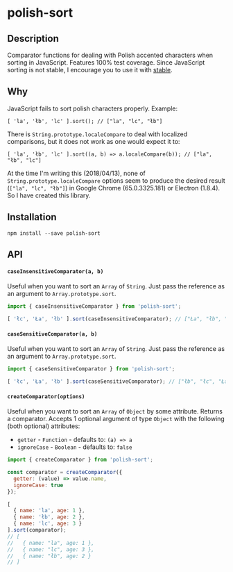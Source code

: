 # polish-sort
## Description
Comparator functions for dealing with Polish accented characters when sorting in JavaScript. Features 100% test coverage. Since JavaScript sorting is not stable, I encourage you to use it with [stable](https://www.npmjs.com/package/stable).

## Why
JavaScript fails to sort polish characters properly. Example:
```
[ 'la', 'łb', 'lc' ].sort(); // ["la", "lc", "łb"]
```
There is `String.prototype.localeCompare` to deal with localized comparisons, but it does not work as one would expect it to:
```
[ 'la', 'łb', 'lc' ].sort((a, b) => a.localeCompare(b)); // ["la", "łb", "lc"]
```
At the time I'm writing this (2018/04/13), none of `String.prototype.localeCompare` options seem to produce the desired result (`["la", "lc", "łb"]`) in Google Chrome (65.0.3325.181) or Electron (1.8.4). So I have created this library.

## Installation
```
npm install --save polish-sort
```

## API
#### `caseInsensitiveComparator(a, b)`
Useful when you want to sort an `Array` of `String`. Just pass the reference as an argument to `Array.prototype.sort`.
```javascript
import { caseInsensitiveComparator } from 'polish-sort';

[ 'łc', 'Ła', 'łb' ].sort(caseInsensitiveComparator); // ["Ła", "łb", "łc"]
```

#### `caseSensitiveComparator(a, b)`
Useful when you want to sort an `Array` of `String`. Just pass the reference as an argument to `Array.prototype.sort`.
```javascript
import { caseSensitiveComparator } from 'polish-sort';

[ 'łc', 'Ła', 'łb' ].sort(caseSensitiveComparator); // ["łb", "łc", "Ła"]
```

#### `createComparator(options)`
Useful when you want to sort an `Array` of `Object` by some attribute. Returns a comparator. Accepts 1 optional argument of type `Object` with the following (both optional) attributes:
- `getter` - `Function` - defaults to: `(a) => a`
- `ignoreCase` - `Boolean` - defaults to: `false`

```javascript
import { createComparator } from 'polish-sort';

const comparator = createComparator({
  getter: (value) => value.name,
  ignoreCase: true
});

[
  { name: 'la', age: 1 },
  { name: 'łb', age: 2 },
  { name: 'lc', age: 3 }
].sort(comparator);
// [
//   { name: "la", age: 1 },
//   { name: "lc", age: 3 },
//   { name: "łb", age: 2 }
// ]
```
